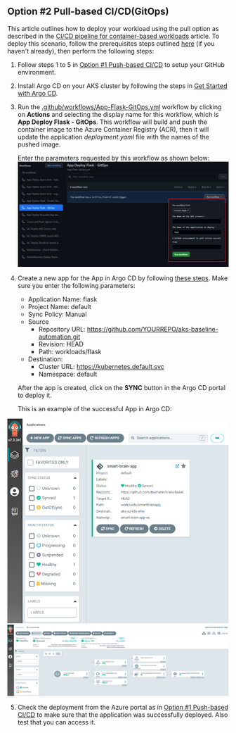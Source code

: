 ## Option \#2 Pull-based CI/CD(GitOps)

This article outlines how to deploy your workload using the pull option as described in the [CI/CD pipeline for container-based workloads](https://learn.microsoft.com/azure/architecture/example-scenario/apps/devops-with-aks) article. To deploy this scenario, follow the prerequisites steps outlined [here](README.md) (if you haven't already), then perform the following steps:

1. Follow steps 1 to 5 in [Option #1 Push-based CI/CD](./app-flask-push-dockerbuild.md) to setup your GitHub environment.
2. Install Argo CD on your AKS cluster by following the steps in [Get Started with Argo CD](https://argo-cd.readthedocs.io/en/stable/getting_started/).
   
3. Run the [.github/workflows/App-Flask-GitOps.yml](../../.github/workflows/App-Flask-GitOps.yml) workflow by clicking on **Actions** and selecting the display name for this workflow, which is **App Deploy Flask - GitOps**. This workflow will build and push the container image to the Azure Container Registry (ACR), then it will update the application *deployment.yaml* file with the names of the pushed image. 
   
    Enter the parameters requested by this workflow as shown below:
       ![](media/b4bf25dc9497c669d54a205648cb864c.png)
4. Create a new app for the App in Argo CD by following [these steps](https://argo-cd.readthedocs.io/en/stable/getting_started/#creating-apps-via-ui). Make sure you enter the following parameters:
   - Application Name: flask
   - Project Name: default
   - Sync Policy: Manual
   - Source
     - Repository URL: https://github.com/YOURREPO/aks-baseline-automation.git
     - Revision: HEAD
     - Path: workloads/flask
   - Destination:
     - Cluster URL: https://kubernetes.default.svc
     - Namespace: default

    After the app is created, click on the **SYNC** button in the Argo CD portal to deploy it.

    This is an example of the successful App in Argo CD:

![](media/58af037d65b2303dbb1c2d4196ac300f.png)
![](media/66908c97c321303ba2bcd58ba6431bdd.png)

5. Check the deployment from the Azure portal as in [Option #1 Push-based CI/CD](./app-flask-push-dockerbuild.md) to make sure that the application was successfully deployed. Also test that you can access it. 
